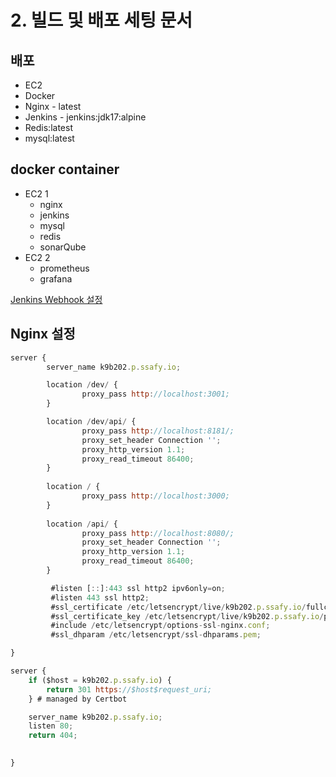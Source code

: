 # 2. 빌드 및 배포 세팅 문서

## 배포

- EC2
- Docker
- Nginx - latest
- Jenkins - jenkins:jdk17:alpine
- Redis:latest
- mysql:latest

## docker container

- EC2 1
    - nginx
    - jenkins
    - mysql
    - redis
    - sonarQube
- EC2 2
    - prometheus
    - grafana

[Jenkins Webhook 설정](2%20%E1%84%87%E1%85%B5%E1%86%AF%E1%84%83%E1%85%B3%20%E1%84%86%E1%85%B5%E1%86%BE%20%E1%84%87%E1%85%A2%E1%84%91%E1%85%A9%20%E1%84%89%E1%85%A6%E1%84%90%E1%85%B5%E1%86%BC%20%E1%84%86%E1%85%AE%E1%86%AB%E1%84%89%E1%85%A5%203752f32e36e84cbfa4f75eccbe7d0336/Jenkins%20Webhook%20%E1%84%89%E1%85%A5%E1%86%AF%E1%84%8C%E1%85%A5%E1%86%BC%206b7eab0a3e544dd7ac9490a441676d55.md)

## Nginx 설정

```jsx
server {
        server_name k9b202.p.ssafy.io;

        location /dev/ {
                proxy_pass http://localhost:3001;
        }

        location /dev/api/ {
                proxy_pass http://localhost:8181/;
                proxy_set_header Connection '';
                proxy_http_version 1.1;
                proxy_read_timeout 86400;
        }
       
        location / {
                proxy_pass http://localhost:3000;
        }
        
        location /api/ {
                proxy_pass http://localhost:8080/;
                proxy_set_header Connection '';
                proxy_http_version 1.1;
                proxy_read_timeout 86400;
        }

         #listen [::]:443 ssl http2 ipv6only=on;
         #listen 443 ssl http2;
    	 #ssl_certificate /etc/letsencrypt/live/k9b202.p.ssafy.io/fullchain.pem; # managed by Certbot
    	 #ssl_certificate_key /etc/letsencrypt/live/k9b202.p.ssafy.io/privkey.pem; # managed by Certbot
         #include /etc/letsencrypt/options-ssl-nginx.conf;
         #ssl_dhparam /etc/letsencrypt/ssl-dhparams.pem;

}

server {
    if ($host = k9b202.p.ssafy.io) {
        return 301 https://$host$request_uri;
    } # managed by Certbot

    server_name k9b202.p.ssafy.io;
    listen 80;
    return 404;
  

}
```